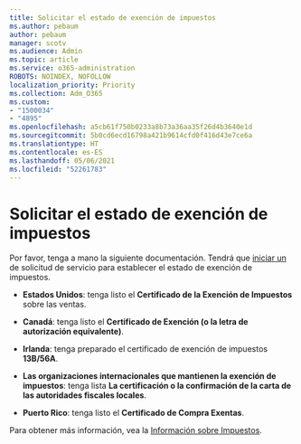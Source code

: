 ```yaml
---
title: Solicitar el estado de exención de impuestos
ms.author: pebaum
author: pebaum
manager: scotv
ms.audience: Admin
ms.topic: article
ms.service: o365-administration
ROBOTS: NOINDEX, NOFOLLOW
localization_priority: Priority
ms.collection: Adm_O365
ms.custom:
- "1500034"
- "4895"
ms.openlocfilehash: a5cb61f750b0233a8b73a36aa35f26d4b3640e1d
ms.sourcegitcommit: 5b0cd6ecd16798a421b9614cfd0f416d43e7ce6a
ms.translationtype: HT
ms.contentlocale: es-ES
ms.lasthandoff: 05/06/2021
ms.locfileid: "52261783"
---
```

# <a name="apply-for-tax-exempt-status"></a>Solicitar el estado de exención de impuestos

Por favor, tenga a mano la siguiente documentación. Tendrá que [iniciar un](/microsoft-365/admin/contact-support-for-business-products) de solicitud de servicio para establecer el estado de exención de impuestos.

- **Estados Unidos**: tenga listo el **Certificado de la Exención de Impuestos** sobre las ventas.

- **Canadá**: tenga listo el **Certificado de Exención (o la letra de autorización equivalente)**.

- **Irlanda**: tenga preparado el certificado de exención de impuestos **13B/56A**.

- **Las organizaciones internacionales que mantienen la exención de impuestos**: tenga lista **La certificación o la confirmación de la carta de las autoridades fiscales locales**.

- **Puerto Rico**: tenga listo el **Certificado de Compra Exentas**.

Para obtener más información, vea la [Información sobre Impuestos](https://docs.microsoft.com/microsoft-365/commerce/billing-and-payments/tax-information).
